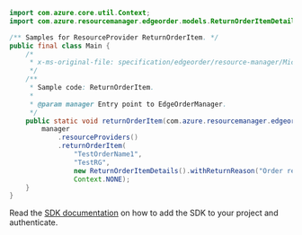 ```java
import com.azure.core.util.Context;
import com.azure.resourcemanager.edgeorder.models.ReturnOrderItemDetails;

/** Samples for ResourceProvider ReturnOrderItem. */
public final class Main {
    /*
     * x-ms-original-file: specification/edgeorder/resource-manager/Microsoft.EdgeOrder/stable/2021-12-01/examples/ReturnOrderItem.json
     */
    /**
     * Sample code: ReturnOrderItem.
     *
     * @param manager Entry point to EdgeOrderManager.
     */
    public static void returnOrderItem(com.azure.resourcemanager.edgeorder.EdgeOrderManager manager) {
        manager
            .resourceProviders()
            .returnOrderItem(
                "TestOrderName1",
                "TestRG",
                new ReturnOrderItemDetails().withReturnReason("Order returned"),
                Context.NONE);
    }
}
```

Read the [SDK documentation](https://github.com/Azure/azure-sdk-for-java/blob/azure-resourcemanager-edgeorder_1.0.0-beta.1/sdk/edgeorder/azure-resourcemanager-edgeorder/README.md) on how to add the SDK to your project and authenticate.
